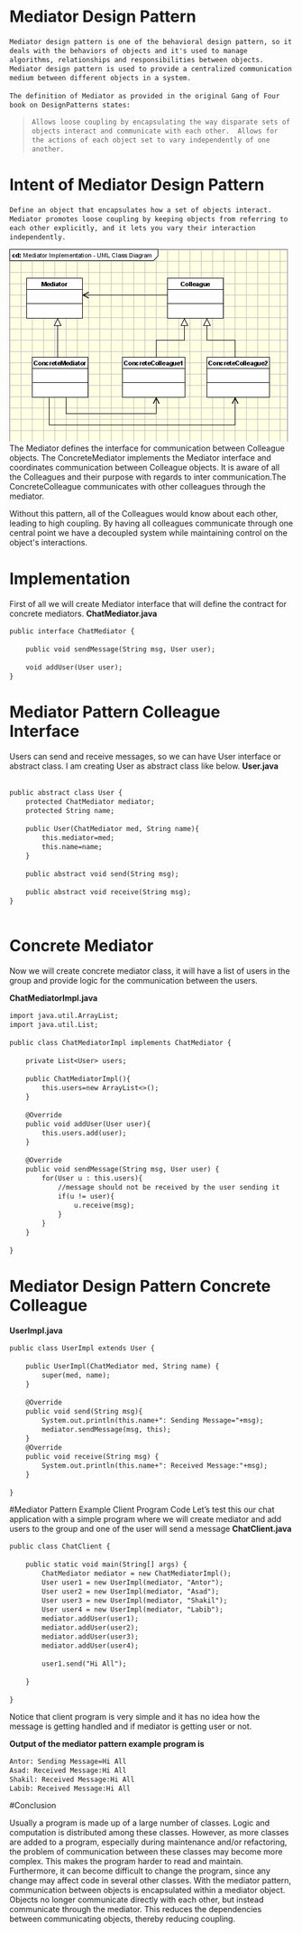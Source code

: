 # Mediator Design Pattern

	Mediator design pattern is one of the behavioral design pattern, so it deals with the behaviors of objects and it's used to manage algorithms, relationships and responsibilities between objects. Mediator design pattern is used to provide a centralized communication medium between different objects in a system.
   
    The definition of Mediator as provided in the original Gang of Four book on DesignPatterns states:
>     Allows loose coupling by encapsulating the way disparate sets of objects interact and communicate with each other.  Allows for the actions of each object set to vary independently of one another. 

# Intent of Mediator Design Pattern
	Define an object that encapsulates how a set of objects interact. Mediator promotes loose coupling by keeping objects from referring to each other explicitly, and it lets you vary their interaction independently.
    
![mdt..gif](.\mdp.gif)
	The Mediator defines the interface for communication between Colleague objects. 	The ConcreteMediator implements the Mediator interface and coordinates 			communication between Colleague objects. It is aware of all the Colleagues and their purpose with regards to inter communication.The ConcreteColleague communicates with other colleagues through the mediator.
    
Without this pattern, all of the Colleagues would know about each other, leading to high coupling. By having all colleagues communicate through one central point we have a decoupled system while maintaining control on the object's interactions.

# Implementation
First of all we will create Mediator interface that will define the contract for concrete mediators.
**ChatMediator.java**
```
public interface ChatMediator {

	public void sendMessage(String msg, User user);

	void addUser(User user);
}
```
# Mediator Pattern Colleague Interface
Users can send and receive messages, so we can have User interface or abstract class. I am creating User as abstract class like below.
**User.java**
```

public abstract class User {
	protected ChatMediator mediator;
	protected String name;
	
	public User(ChatMediator med, String name){
		this.mediator=med;
		this.name=name;
	}
	
	public abstract void send(String msg);
	
	public abstract void receive(String msg);
}


```
# Concrete Mediator
Now we will create concrete mediator class, it will have a list of users in the group and provide logic for the communication between the users.

**ChatMediatorImpl.java**

```
import java.util.ArrayList;
import java.util.List;

public class ChatMediatorImpl implements ChatMediator {

	private List<User> users;
	
	public ChatMediatorImpl(){
		this.users=new ArrayList<>();
	}
	
	@Override
	public void addUser(User user){
		this.users.add(user);
	}
	
	@Override
	public void sendMessage(String msg, User user) {
		for(User u : this.users){
			//message should not be received by the user sending it
			if(u != user){
				u.receive(msg);
			}
		}
	}

}
```

# Mediator Design Pattern Concrete Colleague
**UserImpl.java**
```
public class UserImpl extends User {

	public UserImpl(ChatMediator med, String name) {
		super(med, name);
	}

	@Override
	public void send(String msg){
		System.out.println(this.name+": Sending Message="+msg);
		mediator.sendMessage(msg, this);
	}
	@Override
	public void receive(String msg) {
		System.out.println(this.name+": Received Message:"+msg);
	}

}
```
#Mediator Pattern Example Client Program Code
Let’s test this our chat application with a simple program where we will create mediator and add users to the group and one of the user will send a message
**ChatClient.java**
```
public class ChatClient {

	public static void main(String[] args) {
		ChatMediator mediator = new ChatMediatorImpl();
		User user1 = new UserImpl(mediator, "Antor");
		User user2 = new UserImpl(mediator, "Asad");
		User user3 = new UserImpl(mediator, "Shakil");
		User user4 = new UserImpl(mediator, "Labib");
		mediator.addUser(user1);
		mediator.addUser(user2);
		mediator.addUser(user3);
		mediator.addUser(user4);
		
		user1.send("Hi All");
		
	}

}
```

Notice that client program is very simple and it has no idea how the message is getting handled and if mediator is getting user or not.

**Output of the mediator pattern example program is**
```
Antor: Sending Message=Hi All
Asad: Received Message:Hi All
Shakil: Received Message:Hi All
Labib: Received Message:Hi All
```


#Conclusion

Usually a program is made up of a large number of classes. Logic and computation is distributed among
these classes. However, as more classes are added to a program, especially during maintenance and/or
refactoring, the problem of communication between these classes may become more complex. This
makes the program harder to read and maintain. Furthermore, it can become difficult to change the
program, since any change may affect code in several other classes.
With the mediator pattern, communication between objects is encapsulated within a mediator object.
Objects no longer communicate directly with each other, but instead communicate through the mediator.
This reduces the dependencies between communicating objects, thereby reducing coupling.